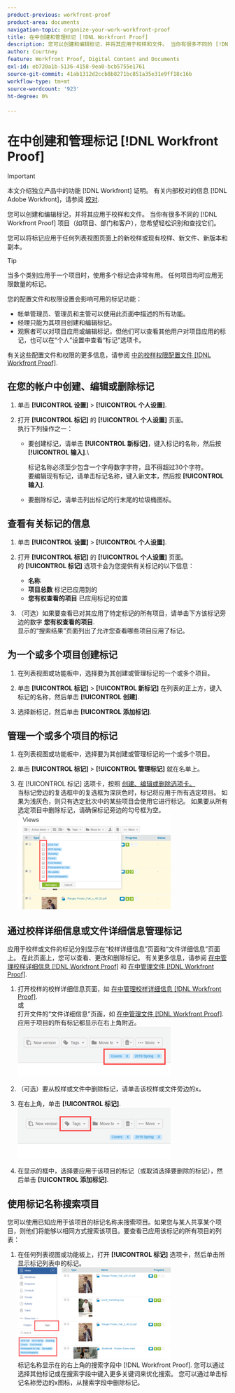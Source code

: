 ```yaml
---
product-previous: workfront-proof
product-area: documents
navigation-topic: organize-your-work-workfront-proof
title: 在中创建和管理标记 [!DNL Workfront Proof]
description: 您可以创建和编辑标记，并将其应用于校样和文件。 当你有很多不同的 [!DNL Workfront Proof] 项目（如项目、部门和客户），您希望轻松识别和查找它们。
author: Courtney
feature: Workfront Proof, Digital Content and Documents
exl-id: eb720a1b-5136-4158-9ea0-bcb5755e1761
source-git-commit: 41ab1312d2ccb8b8271bc851a35e31e9ff18c16b
workflow-type: tm+mt
source-wordcount: '923'
ht-degree: 0%

---
```


# 在中创建和管理标记 [!DNL Workfront Proof]

>[!IMPORTANT]
>
>本文介绍独立产品中的功能 [!DNL Workfront] 证明。 有关内部校对的信息 [!DNL Adobe Workfront]，请参阅 [校对](../../../review-and-approve-work/proofing/proofing.md).

您可以创建和编辑标记，并将其应用于校样和文件。 当你有很多不同的 [!DNL Workfront Proof] 项目（如项目、部门和客户），您希望轻松识别和查找它们。

您可以将标记应用于任何列表视图页面上的新校样或现有校样、新文件、新版本和副本。

>[!TIP]
>
>当多个类别应用于一个项目时，使用多个标记会非常有用。 任何项目均可应用无限数量的标记。

您的配置文件和权限设置会影响可用的标记功能：

* 帐单管理员、管理员和主管可以使用此页面中描述的所有功能。
* 经理只能为其项目创建和编辑标记。
* 观察者可以对项目应用或编辑标记，但他们可以查看其他用户对项目应用的标记，也可以在“个人”设置中查看“标记”选项卡。

有关这些配置文件和权限的更多信息，请参阅 [中的校样权限配置文件 [!DNL Workfront Proof]](../../../workfront-proof/wp-acct-admin/account-settings/proof-perm-profiles-in-wp.md).

## 在您的帐户中创建、编辑或删除标记

1. 单击 **[!UICONTROL 设置]** > **[!UICONTROL 个人设置]**.

1. 打开 **[!UICONTROL 标记]** 的 **[!UICONTROL 个人设置]** 页面。\
   执行下列操作之一：

   * 要创建标记，请单击 **[!UICONTROL 新标记]**，键入标记的名称，然后按 **[!UICONTROL 输入]**.\

      标记名称必须至少包含一个字母数字字符，且不得超过30个字符。\
      要编辑现有标记，请单击标记名称，键入新文本，然后按 **[!UICONTROL 输入]**.

   * 要删除标记，请单击列出标记的行末尾的垃圾桶图标。

## 查看有关标记的信息

1. 单击 **[!UICONTROL 设置]** > **[!UICONTROL 个人设置]**.

1. 打开 **[!UICONTROL 标记]** 的 **[!UICONTROL 个人设置]** 页面。\
   的 **[!UICONTROL 标记]** 选项卡会为您提供有关标记的以下信息：

   * **名称**
   * **项目总数** 标记已应用到的
   * **您有权查看的项目** 已应用标记的位置

1. （可选）如果要查看已对其应用了特定标记的所有项目，请单击下方该标记旁边的数字 **您有权查看的项目**.\
   显示的“搜索结果”页面列出了允许您查看哪些项目应用了标记。

## 为一个或多个项目创建标记

1. 在列表视图或功能板中，选择要为其创建或管理标记的一个或多个项目。
1. 单击 **[!UICONTROL 标记]** > **[!UICONTROL 新标记]** 在列表的正上方，键入标记的名称，然后单击 **[!UICONTROL 创建]**.

1. 选择新标记，然后单击 **[!UICONTROL 添加标记]**.

## 管理一个或多个项目的标记

1. 在列表视图或功能板中，选择要为其创建或管理标记的一个或多个项目。
1. 单击 **[!UICONTROL 标记]** > **[!UICONTROL 管理标记]** 就在名单上。

1. 在 [!UICONTROL 标记] 选项卡，按照 [创建、编辑或删除选项卡。](https://support.workfront.com/knowledge/articles/115004379508/en-us?brand_id=662728&amp;return_to=%2Fhc%2Fen-us%2Farticles%2F115004379508#CreatingEditingDeletingTag)\
   当标记旁边的复选框中的复选框为深灰色时，标记将应用于所有选定项目。 如果为浅灰色，则只有选定批次中的某些项目会使用它进行标记。 如果要从所有选定项目中删除标记，请确保标记旁边的勾号框为空。\
   ![Tags_menu_-_Dark_and_light_checks.png](assets/tags-menu---dark-and-light-checks-350x217.png)

## 通过校样详细信息或文件详细信息管理标记

应用于校样或文件的标记分别显示在“校样详细信息”页面和“文件详细信息”页面上。 在此页面上，您可以查看、更改和删除标记。 有关更多信息，请参阅 [在中管理校样详细信息 [!DNL Workfront Proof]](../../../workfront-proof/wp-work-proofsfiles/manage-your-work/manage-proof-details.md) 和 [在中管理文件 [!DNL Workfront Proof]](../../../workfront-proof/wp-work-proofsfiles/manage-your-work/manage-files.md).

1. 打开校样的校样详细信息页面，如 [在中管理校样详细信息 [!DNL Workfront Proof]](../../../workfront-proof/wp-work-proofsfiles/manage-your-work/manage-proof-details.md).\
   或\
   打开文件的“文件详细信息”页面，如 [在中管理文件 [!DNL Workfront Proof]](../../../workfront-proof/wp-work-proofsfiles/manage-your-work/manage-files.md).\
   应用于项目的所有标记都显示在右上角附近。\
   ![Tags_on_Details_page.png](assets/tags-on-details-page-350x114.png)

1. （可选）要从校样或文件中删除标记，请单击该校样或文件旁边的x。
1. 在右上角，单击 **[!UICONTROL 标记]**.\
   ![Tags_button_on_Details_page.png](assets/tags-button-on-details-page-350x116.png)

1. 在显示的框中，选择要应用于该项目的标记（或取消选择要删除的标记），然后单击 **[!UICONTROL 添加标记]**.

## 使用标记名称搜索项目

您可以使用已知应用于该项目的标记名称来搜索项目。如果您与某人共享某个项目，则他们将能够以相同方式搜索该项目。要查看已应用该标记的所有项目的列表：

1. 在任何列表视图或功能板上，打开 **[!UICONTROL 标记]** 选项卡，然后单击所显示标记列表中的标记。\
   ![Searching_by_tag.png](assets/searching-by-tag-350x209.png)\
   标记名称显示在的右上角的搜索字段中 [!DNL Workfront Proof]. 您可以通过选择其他标记或在搜索字段中键入更多关键词来优化搜索。 您可以通过单击标记名称旁边的x图标，从搜索字段中删除标记。

